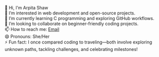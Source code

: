 👋 Hi, I'm Arpita Shaw  
👀 I’m interested in web development and open-source projects.  
🌱 I’m currently learning C programming and exploring GitHub workflows.  
💞️ I’m looking to collaborate on beginner-friendly coding projects.  
📫 How to reach me: [Email](mailto:arpitashaw834@gmail.com)  
😄 Pronouns: She/Her  
⚡ Fun fact: I once compared coding to traveling—both involve exploring unknown paths, tackling challenges, and celebrating milestones!

<!---
ArpitaShaw09/ArpitaShaw09 is a ✨ special ✨ repository because its `README.md` (this file) appears on your GitHub profile.
You can click the Preview link to take a look at your changes.
--->
